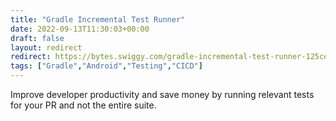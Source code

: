 ```yaml
---
title: "Gradle Incremental Test Runner"
date: 2022-09-13T11:30:03+00:00
draft: false
layout: redirect
redirect: https://bytes.swiggy.com/gradle-incremental-test-runner-125cee1e68a7
tags: ["Gradle","Android","Testing","CICD"]
---
```

Improve developer productivity and save money by running relevant tests for your PR and not the entire suite.